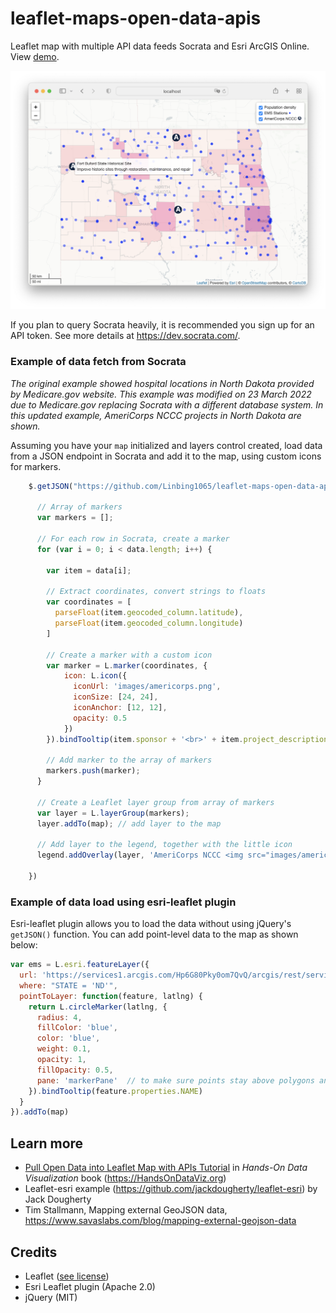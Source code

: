 # leaflet-maps-open-data-apis
Leaflet map with multiple API data feeds Socrata and Esri ArcGIS Online. View [demo](https://handsondataviz.github.io/leaflet-maps-open-data-apis/index.html).

![Screenshot](images/screenshot.png)

If you plan to query Socrata heavily, it is recommended you sign up for an API token. See more details at https://dev.socrata.com/.

### Example of data fetch from Socrata

*The original example showed hospital locations in North Dakota provided by Medicare.gov website. This example was modified on 23 March 2022 due to Medicare.gov replacing Socrata with a different database system. In this updated example, AmeriCorps NCCC projects in North Dakota are shown.*

Assuming you have your `map` initialized and layers control created, load data from a JSON endpoint in Socrata and add it to the map, using custom icons for markers.

```javascript
    $.getJSON("https://github.com/Linbing1065/leaflet-maps-open-data-apis/blob/main/guangdong.geojson?stabbr=ND", function(data) {

      // Array of markers
      var markers = [];
      
      // For each row in Socrata, create a marker
      for (var i = 0; i < data.length; i++) {
        
        var item = data[i];
    
        // Extract coordinates, convert strings to floats
        var coordinates = [
          parseFloat(item.geocoded_column.latitude),
          parseFloat(item.geocoded_column.longitude)
        ]

        // Create a marker with a custom icon
        var marker = L.marker(coordinates, {
            icon: L.icon({
              iconUrl: 'images/americorps.png',
              iconSize: [24, 24],
              iconAnchor: [12, 12],
              opacity: 0.5
            })
        }).bindTooltip(item.sponsor + '<br>' + item.project_description);

        // Add marker to the array of markers
        markers.push(marker);
      }

      // Create a Leaflet layer group from array of markers
      var layer = L.layerGroup(markers);
      layer.addTo(map); // add layer to the map

      // Add layer to the legend, together with the little icon
      legend.addOverlay(layer, 'AmeriCorps NCCC <img src="images/americorps.png" height="11" alt="AmeriCorps NCCC">')

    })
```

### Example of data load using esri-leaflet plugin

Esri-leaflet plugin allows you to load the data without using jQuery's `getJSON()` function.
You can add point-level data to the map as shown below:

```javascript
var ems = L.esri.featureLayer({
  url: 'https://services1.arcgis.com/Hp6G80Pky0om7QvQ/arcgis/rest/services/Emergency_Medical_Service_(EMS)_Stations_gdb/FeatureServer/0/',
  where: "STATE = 'ND'",
  pointToLayer: function(feature, latlng) {
    return L.circleMarker(latlng, {
      radius: 4,
      fillColor: 'blue',
      color: 'blue',
      weight: 0.1,
      opacity: 1,
      fillOpacity: 0.5,
      pane: 'markerPane'  // to make sure points stay above polygons and remain clickable
    }).bindTooltip(feature.properties.NAME)
  }
}).addTo(map)
```

## Learn more

- [Pull Open Data into Leaflet Map with APIs Tutorial](https://handsondataviz.org/leaflet-maps-open-apis.html) in *Hands-On Data Visualization* book (https://HandsOnDataViz.org)
- Leaflet-esri example (https://github.com/jackdougherty/leaflet-esri) by Jack Dougherty
- Tim Stallmann, Mapping external GeoJSON data, https://www.savaslabs.com/blog/mapping-external-geojson-data

## Credits
* Leaflet ([see license](https://github.com/Leaflet/Leaflet/blob/master/LICENSE))
* Esri Leaflet plugin (Apache 2.0)
* jQuery (MIT)
